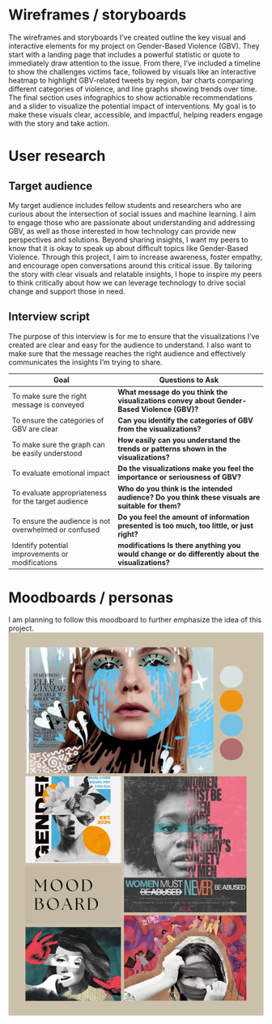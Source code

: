 # Wireframes / storyboards

The wireframes and storyboards I’ve created outline the key visual and interactive elements for my project on Gender-Based Violence (GBV). They start with a landing page that includes a powerful statistic or quote to immediately draw attention to the issue. From there, I’ve included a timeline to show the challenges victims face, followed by visuals like an interactive heatmap to highlight GBV-related tweets by region, bar charts comparing different categories of violence, and line graphs showing trends over time. The final section uses infographics to show actionable recommendations and a slider to visualize the potential impact of interventions. My goal is to make these visuals clear, accessible, and impactful, helping readers engage with the story and take action.

# User research 

## Target audience

My target audience includes fellow students and researchers who are curious about the intersection of social issues and machine learning. I aim to engage those who are passionate about understanding and addressing GBV, as well as those interested in how technology can provide new perspectives and solutions. Beyond sharing insights, I want my peers to know that it is okay to speak up about difficult topics like Gender-Based Violence. Through this project, I aim to increase awareness, foster empathy, and encourage open conversations around this critical issue. By tailoring the story with clear visuals and relatable insights, I hope to inspire my peers to think critically about how we can leverage technology to drive social change and support those in need.

## Interview script

The purpose of this interview is for me to ensure that the visualizations I’ve created are clear and easy for the audience to understand. I also want to make sure that the message reaches the right audience and effectively communicates the insights I’m trying to share.

| **Goal** | **Questions to Ask** |
| --- | --- |
| To make sure the right message is conveyed | **What message do you think the visualizations convey about Gender-Based Violence (GBV)?** |
| To ensure the categories of GBV are clear | **Can you identify the  categories of GBV from the visualizations?** |
| To make sure the graph can be easily understood | **How easily can you understand the trends or patterns shown in the visualizations?** |
| To evaluate emotional impact | **Do the visualizations make you feel the importance or seriousness of GBV?** |
| To evaluate appropriateness for the target audience | **Who do you think is the intended audience? Do you think these visuals are suitable for them?** |
| To ensure the audience is not overwhelmed or confused | **Do you feel the amount of information presented is too much, too little, or just right?** |
| Identify potential improvements or modifications | **modifications	Is there anything you would change or do differently about the visualizations?** |

# Moodboards / personas
I am planning to follow this moodboard to further emphasize the idea of this project.
![Mood Board](Moodboard.png) 






